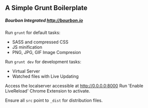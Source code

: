 ## A Simple Grunt Boilerplate

##### Bourbon Integrated http://bourbon.io

Run `grunt` for default tasks:
* SASS and compressed CSS
* JS minification
* PNG, JPG, GIF Image Compresion

Run `grunt dev` for development tasks:
* Virtual Server
* Watched files with Live Updating

Access the localserver accessible at http://0.0.0.0:8000
Run 'Enable LiveReload' Chrome Extension to activate.

Ensure all `src` point to `_dist` for distribution files.